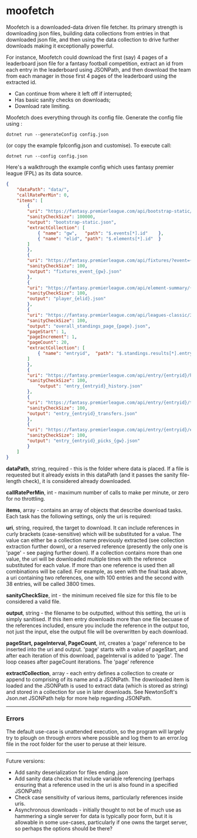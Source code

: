 # moofetch

Moofetch is a downloaded-data driven file fetcher.  Its primary strength is downloading json files, building data collections from entries in that downloaded json file, and then using the data collection to drive further downloads making it exceptionally powerful.

For instance, Moofetch could download the first (say) 4 pages of a leaderboard json file for a fantasy football competition, extract an id from each entry in the leaderboard using JSONPath, and then download the team from each manager in those first 4 pages of the leaderboard using the extracted id.  

- Can continue from where it left off if interrupted;
- Has basic sanity checks on downloads;
- Download rate limiting.

Moofetch does everything through its config file.  Generate the config file using :
	
	dotnet run --generateConfig config.json 

(or copy the example fplconfig.json and customise).  To execute call: 
    
	dotnet run --config config.json 

Here's a walkthrough the example config which uses fantasy premier league (FPL) as its data source.

```json
{
    "dataPath": "data/",
    "callRatePerMin": 0,
    "items": [
        { 
		"uri": "https://fantasy.premierleague.com/api/bootstrap-static/",
		"sanityCheckSize": 100000,
		"output": "bootstrap-static.json",
		"extractCollection": [
			{ "name": "gw",   "path": "$.events[*].id"    },
			{ "name": "elid", "path": "$.elements[*].id"  }
		]
        },
        {
		"uri": "https://fantasy.premierleague.com/api/fixtures/?event={gw}",
		"sanityCheckSize": 100,
		"output": "fixtures_event_{gw}.json"
        },
        {
		"uri": "https://fantasy.premierleague.com/api/element-summary/{elid}/",
		"sanityCheckSize": 100,
		"output": "player_{elid}.json"
        },
        {
		"uri": "https://fantasy.premierleague.com/api/leagues-classic/314/standings/?page_standings={page}&phase=1",
		"sanityCheckSize": 100,
		"output": "overall_standings_page_{page}.json",
		"pageStart": 1,
		"pageIncrement": 1,
		"pageCount": 20,
		"extractCollection": [
			{ "name": "entryid",  "path": "$.standings.results[*].entry" }
		]
        },
        {
		"uri": "https://fantasy.premierleague.com/api/entry/{entryid}/history/",
		"sanityCheckSize": 100,
	        "output": "entry_{entryid}_history.json"
        },
        {
		"uri": "https://fantasy.premierleague.com/api/entry/{entryid}/transfers/",
		"sanityCheckSize": 100,
		"output": "entry_{entryid}_transfers.json"
        },
        {
		"uri": "https://fantasy.premierleague.com/api/entry/{entryid}/event/{gw}/picks/",
		"sanityCheckSize": 100,
		"output": "entry_{entryid}_picks_{gw}.json"
        }
    ]
}
```


**dataPath**, string, required - this is the folder where data is placed.  If a file is requested but it already exists in this dataPath (and it passes the sanity file-length check), it is considered already downloaded.

**callRatePerMin**, int - maximum number of calls to make per minute, or zero for no throttling.

**items**, array - contains an array of objects that describe download tasks.  Each task has the following settings, only the uri is required:

**uri**, string, required, the target to download.  It can include references in curly brackets (case-sensitive) which will be substituted for a value.  The value can either be a collection name previously extracted (see collection extraction further down), or a reserved reference (presently the only one is 'page' - see paging further down).  If a collection contains more than one value, the uri will be downloaded multiple times with the reference substituted for each value.  If more than one reference is used then all combinations will be called.  For example, as seen with the final task above, a uri containing two references, one with 100 entries and the second with 38 entries, will be called 3800 times.

**sanityCheckSize**, int - the minimum received file size for this file to be considered a valid file.

**output**, string - the filename to be outputted, without this setting, the uri is simply sanitised.  If this item entry downloads more than one file becuase of the references included, ensure you include the reference in the output too, not just the input, else the output file will be overwritten by each download.

**pageStart, pageInterval, PageCount**, int, creates a 'page' reference to be inserted into the uri and output.  'page' starts with a value of pageStart, and after each iteration of this download, pageInterval is added to 'page'.  The loop ceases after pageCount iterations.  The 'page' reference 

**extractCollection**, array - each entry defines a collection to create or append to comprising of its name and a JSONPath.  The downloaded item is loaded and the JSONPath is used to extract data (which is stored as string) and stored in a collection for use in later downloads.  See NewtonSoft's Json.net JSONPath help for more help regarding JSONPath.

---
### Errors

The default use-case is unattended execution, so the program will largely try to plough on through errors where possible and log them to an error.log file in the root folder for the user to peruse at their leisure.

---
Future versions:
- Add sanity deserialization for files ending .json
- Add sanity data checks that include variable referencing (perhaps ensuring that a reference used in the uri is also found in a specified JSONPath)
- Check case sensitivity of various items, particularly references inside uris.
- Asynchronous downloads - initially thought to not be of much use as hammering a single server for data is typically poor form, but it is allowable in some use-cases, particularly if one owns the target server, so perhaps the options should be there?
